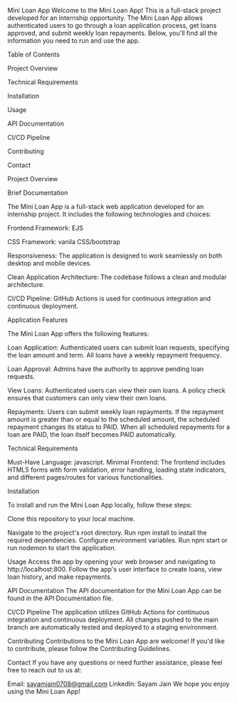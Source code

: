Mini Loan App
Welcome to the Mini Loan App! This is a full-stack project developed for an internship opportunity. The Mini Loan App allows authenticated users to go through a loan application process, get loans approved, and submit weekly loan repayments. Below, you'll find all the information you need to run and use the app.

Table of Contents

Project Overview

Technical Requirements

Installation

Usage

API Documentation

CI/CD Pipeline

Contributing

Contact

Project Overview

Brief Documentation

The Mini Loan App is a full-stack web application developed for an internship project. It includes the following technologies and choices:

Frontend Framework: EJS

CSS Framework: vanila CSS/bootstrap

Responsiveness: The application is designed to work seamlessly on both desktop and mobile devices.

Clean Application Architecture: The codebase follows a clean and modular architecture.

CI/CD Pipeline: GitHub Actions is used for continuous integration and continuous deployment.



Application Features

The Mini Loan App offers the following features:

Loan Application: Authenticated users can submit loan requests, specifying the loan amount and term. All loans have a weekly repayment frequency.

Loan Approval: Admins have the authority to approve pending loan requests.

View Loans: Authenticated users can view their own loans. A policy check ensures that customers can only view their own loans.

Repayments: Users can submit weekly loan repayments. 
If the repayment amount is greater than or equal to the scheduled amount, the scheduled repayment changes its status to PAID. 
When all scheduled repayments for a loan are PAID, the loan itself becomes PAID automatically.


Technical Requirements

Must-Have
Language: javascript.
Minimal Frontend: The frontend includes HTML5 forms with form validation, error handling, loading state indicators, and different pages/routes for various functionalities.


Installation

To install and run the Mini Loan App locally, 
follow these steps:

Clone this repository to your local machine.

Navigate to the project's root directory.
Run npm install to install the required dependencies.
Configure environment variables.
Run npm start or run nodemon to start the application.


Usage
Access the app by opening your web browser and navigating to http://localhost:800.
Follow the app's user interface to create loans, view loan history, and make repayments.


API Documentation
The API documentation for the Mini Loan App can be found in the API Documentation file.

CI/CD Pipeline
The application utilizes GitHub Actions for continuous integration and continuous deployment. All changes pushed to the main branch are automatically tested and deployed to a staging environment.

Contributing
Contributions to the Mini Loan App are welcome! If you'd like to contribute, please follow the Contributing Guidelines.

Contact
If you have any questions or need further assistance, please feel free to reach out to us at:

Email: sayamjain0708@gmail.com
LinkedIn: Sayam Jain
We hope you enjoy using the Mini Loan App!